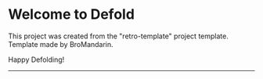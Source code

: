 # Welcome to Defold

This project was created from the "retro-template" project template.
Template made by BroMandarin.

Happy Defolding!

---